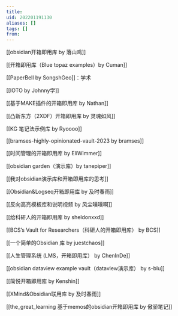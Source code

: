 ```yaml
---
title: 
uid: 202201191130
aliases: []
tags: []
from: 
---
```

[[obsidian开箱即用库 by 落山鸡]]

[[开箱即用库（Blue topaz examples）by Cuman]]

[[PaperBell by SongshGeo]]：学术

[[IOTO by Johnny学]]

[[基于MAKE插件的开箱即用库 by Nathan]]

[[凸新东方（2XDF）开箱即用库 by 灵魂如风]]

[[KG 笔记法示例库 by Ryoooo]]

[[bramses-highly-opinionated-vault-2023 by bramses]]

[[时间管理的开箱即用库  by EliWimmer]]

[[obsidian garden（演示库）by tanepiper]]

[[我对obsidian演示库和开箱即用库的思考]]

[[Obsidian&Logseq开箱即用库 by  及时春雨]]

[[反向高亮模板库和说明视频 by 风尘噗噗啊]]

[[给科研人的开箱即用库 by sheldonxxd]]

[[BCS’s Vault for Researchers（科研人的开箱即用库） by BCS]]

[[一个简单的Obsidian 库 by juestchaos]]

[[人生管理系统 (LMS，开箱即用库） by ChenInDe]]

[[obsidian dataview example vault（dataview演示库） by s-blu]]

[[简悦开箱即用库 by Kenshin]]

[[XMind&Obsidian联用库 by 及时春雨]]

[[the_great_learning 基于memos的obsidian开箱即用库 by  傲骄笔记]]